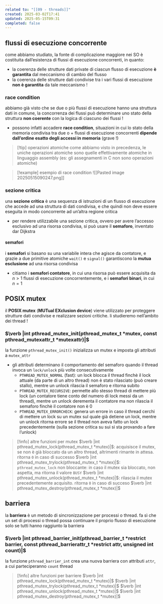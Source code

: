 ```yaml
---
related to: "[[09 - threads]]"
created: 2025-03-02T17:41
updated: 2025-05-15T09:31
completed: false
---
```

## flussi di esecuzione concorrente
come abbiamo studiato, la fonte di complicazione maggiore nei SO è costituita dall’esistenza di flussi di esecuzione concorrenti, in quanto:
- la coerenza delle strutture dati private di ciascun flusso di esecuzione **è garantita** dal meccanismo di cambio del flusso
- la coerenza delle strutture dati condivise tra i vari flussi di esecuzione **non è garantita** da tale meccanismo !
### race condition
abbiamo già visto che se due o più flussi di esecuzione hanno una struttura dati in comune, la concorrenza dei flussi può determinare uno stato della struttura **non coerente** con la logica di ciascuno dei flussi ! 
- possono infatti accadere **race condition**, situazioni in cui lo stato della memoria condivisa tra due o + flussi di esecuzione concorrenti **dipende dall’ordine esatto degli accessi in memoria** (grave !)
>[!tip] operazioni atomiche
come abbiamo visto in precedenza, le uniche operazioni atomiche sono quelle effettivamente atomiche in linguaggio assembly (es: gli assegnamenti in C non sono operazioni atomiche)

>[!example] esempio di race condition
![[Pasted image 20250515090247.png]]

### sezione critica
una **sezione critica** è una sequenza di istruzioni di un flusso di esecuzione che accede ad una struttura di dati condivisa, e che quindi non deve essere eseguita in modo concorrente ad un’altra regione critica
- per rendere utilizzabile una sezione critica, ovvero per avere l’accesso esclusivo ad una risorsa condivisa, si può usare il **semaforo**, inventato dar Dijkstra 
#### semafori
i **semafori** si basano su una variabile intera che agisce da contatore, e grazie a due primitive atomiche `wait()` e `signal()` garantiscono la **mutua esclusione** ad una risorsa condivisa
- citiamo i **semafori contatore**, in cui una risorsa può essere acquisita da $n>1$ flussi di esecuzione concorrentemente, e i **semafori binari**, in cui $n=1$
## POSIX mutex
il **POSIX mutex** (**MUTual EXclusion device**) viene utilizzato per proteggere strutture dati condivise e realizzare sezioni critiche. li studieremo nell’ambito dei thread !
### $\verb |int pthread_mutex_init(pthread_mutex_t *mutex, const pthread_mutexattr_t *mutexattr)|$
la funzione `pthread_mutex_init()` inizializza un mutex e imposta gli attributi a `mutex_attr`
- gli attributi determinano il comportamento del semaforo quando il thread invoca un `lock/unlock` più volte consecutivamente
	- `PTHREAD_MUTEX_NORMAL` (fast): un lock blocca il thread finchè il lock attuale (da parte di un altro thread) non è stato rilasciato (può creare stallo), mentre un unlock rilascia il semaforo e ritorna subito
	- `PTHREAD_MUTEX_RECURSIVE`: permette allo stesso thread di mettere più lock (un contatore tiene conto del numero di lock messi da un thread), mentre un unlock derementa il contatore ma non rilascia il semaforo finchè il contatore non è 0
	- `PTHREAD_MUTEX_ERRORCHECK`: genera un errore in caso il thread cerchi di mettere un lock su un mutex sul quale già detiene un lock, mentre un unlock ritorna errore se il thread non aveva fatto un lock precedentemente (sulla sezione critica su sui si sta provando a fare l’unlock)

>[!info] altre funzioni per mutex
$\verb |int pthread_mutex_lock(pthread_mutex_t *mutex)|$: acquisisce il mutex, se non è già bloccato da un altro thread, altrimenti rimante in attesa. ritorna `0` in caso di successo
$\verb |int pthread_mutex_trylock(pthread_mutex_t *mutex)|$: `pthread_mutex_lock` non bloccante: in caso il mutex sia bloccato, non aspetta, ma ritorna il valore `BUSY`
$\verb |int pthread_mutex_unlock(pthread_mutex_t *mutex)|$:  rilascia il mutex precedentemente acquisito. ritorna `0` in caso di succeso
$\verb |int pthread_mutex_destroy(pthread_mutex_t *mutex)|$
## barriera
la **barriera** è un metodo di sincronizzazione per processi o thread. fa sì che un set di processi o thread possa continuare il proprio flusso di esecuzione solo se tutti hanno raggiunto la barriera
### $\verb |int pthread_barrier_init(pthread_barrier_t *restrict barrier, const pthread_barrierattr_t *restrict attr, unsigned int count)|$
la funzione `pthread_barrier_int` crea una nuova barriera con attributi `attr`, a cui parteciperanno `count` thread

>[!info] altre funzioni per barriere
$\verb |int pthread_mutex_lock(pthread_mutex_t *mutex)|$
$\verb |int pthread_mutex_trylock(pthread_mutex_t *mutex)|$
$\verb |int pthread_mutex_unlock(pthread_mutex_t *mutex)|$
$\verb |int pthread_mutex_destroy(pthread_mutex_t *mutex)|$